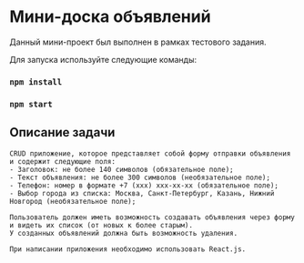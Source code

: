 # Мини-доска объявлений

Данный мини-проект был выполнен в рамках тестового задания.

Для запуска используйте следующие команды: 

### **`npm install`**

### **`npm start`**

## Описание задачи
```
CRUD приложение, которое представляет собой форму отправки объявления и содержит следующие поля:
- Заголовок: не более 140 символов (обязательное поле);
- Текст объявления: не более 300 символов (необязательное поле);
- Телефон: номер в формате +7 (ххх) ххх-хх-хх (обязательное поле);
- Выбор города из списка: Москва, Санкт-Петербург, Казань, Нижний Новгород (необязательное поле);

Пользователь должен иметь возможность создавать объявления через форму и видеть их список (от новых к более старым).
У созданных объявлений должна быть возможность удаления. 

При написании приложения необходимо использовать React.js.
```
